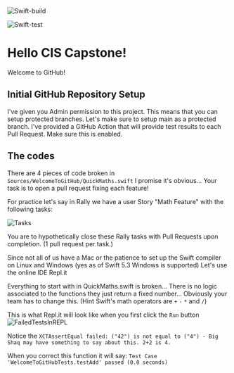 ![Swift-build](https://github.com/domincl/WelcomeToGitHub/workflows/Swift-build/badge.svg)

![Swift-test](https://github.com/domincl/WelcomeToGitHub/workflows/Swift-test/badge.svg)

# Hello CIS Capstone!

Welcome to GitHub!

## Initial GitHub Repository Setup
I've given you Admin permission to this project. This means that you can setup protected branches. Let's make sure to setup main as a protected branch. I've provided a GitHub Action that will provide test results to each Pull Request. Make sure this is enabled. 

## The codes
There are 4 pieces of code broken in `Sources/WelcomeToGitHub/QuickMaths.swift` I promise it's obvious... Your task is to open a pull request fixing each feature!

For practice let's say in Rally we have a user Story "Math Feature" with the following tasks:

![Tasks](RallyTasks.png)

You are to hypothetically close these Rally tasks with Pull Requests upon completion. (1 pull request per task.)

Since not all of us have a Mac or the patience to set up the Swift compiler on Linux and Windows (yes as of Swift 5.3 Windows is supported) Let's use the online IDE Repl.it

Everything to start with in QuickMaths.swift is broken... There is no logic associated to the functions they just return a fixed number... Obviously your team has to change this. (Hint Swift's math operators are `+` `-` `*` and `/`)

This is what Repl.it will look like when you first click the `Run` button
![FailedTestsInREPL](FailedTestsInREPL.png)

Notice the `XCTAssertEqual failed: ("42") is not equal to ("4") - Big Shaq may have something to say about this. 2+2 is 4.`

When you correct this function it will say:
`Test Case 'WelcomeToGitHubTests.testAdd' passed (0.0 seconds)`
